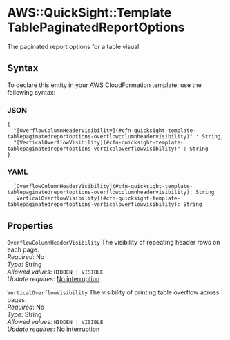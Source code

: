 # AWS::QuickSight::Template TablePaginatedReportOptions<a name="aws-properties-quicksight-template-tablepaginatedreportoptions"></a>

The paginated report options for a table visual\.

## Syntax<a name="aws-properties-quicksight-template-tablepaginatedreportoptions-syntax"></a>

To declare this entity in your AWS CloudFormation template, use the following syntax:

### JSON<a name="aws-properties-quicksight-template-tablepaginatedreportoptions-syntax.json"></a>

```
{
  "[OverflowColumnHeaderVisibility](#cfn-quicksight-template-tablepaginatedreportoptions-overflowcolumnheadervisibility)" : String,
  "[VerticalOverflowVisibility](#cfn-quicksight-template-tablepaginatedreportoptions-verticaloverflowvisibility)" : String
}
```

### YAML<a name="aws-properties-quicksight-template-tablepaginatedreportoptions-syntax.yaml"></a>

```
  [OverflowColumnHeaderVisibility](#cfn-quicksight-template-tablepaginatedreportoptions-overflowcolumnheadervisibility): String
  [VerticalOverflowVisibility](#cfn-quicksight-template-tablepaginatedreportoptions-verticaloverflowvisibility): String
```

## Properties<a name="aws-properties-quicksight-template-tablepaginatedreportoptions-properties"></a>

`OverflowColumnHeaderVisibility`  <a name="cfn-quicksight-template-tablepaginatedreportoptions-overflowcolumnheadervisibility"></a>
The visibility of repeating header rows on each page\.  
*Required*: No  
*Type*: String  
*Allowed values*: `HIDDEN | VISIBLE`  
*Update requires*: [No interruption](https://docs.aws.amazon.com/AWSCloudFormation/latest/UserGuide/using-cfn-updating-stacks-update-behaviors.html#update-no-interrupt)

`VerticalOverflowVisibility`  <a name="cfn-quicksight-template-tablepaginatedreportoptions-verticaloverflowvisibility"></a>
The visibility of printing table overflow across pages\.  
*Required*: No  
*Type*: String  
*Allowed values*: `HIDDEN | VISIBLE`  
*Update requires*: [No interruption](https://docs.aws.amazon.com/AWSCloudFormation/latest/UserGuide/using-cfn-updating-stacks-update-behaviors.html#update-no-interrupt)